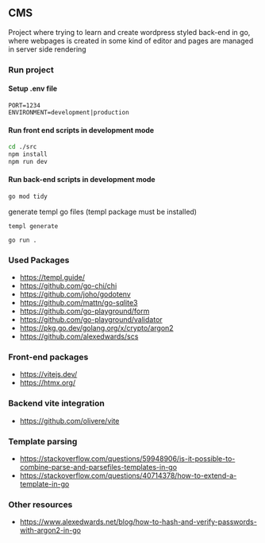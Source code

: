 ## CMS
Project where trying to learn and create wordpress styled back-end in go, where
webpages is created in some kind of editor and pages are managed in
server side rendering

### Run project 

#### Setup .env file
```
PORT=1234
ENVIRONMENT=development|production
```
#### Run front end scripts in development mode
```bash
cd ./src 
npm install
npm run dev
```

#### Run back-end scripts in development mode
```bash
go mod tidy
```
generate templ go files (templ package must be installed)
```
templ generate
```
```
go run .
```


### Used Packages
- https://templ.guide/
- https://github.com/go-chi/chi 
- https://github.com/joho/godotenv
- https://github.com/mattn/go-sqlite3
- https://github.com/go-playground/form 
- https://github.com/go-playground/validator 
- https://pkg.go.dev/golang.org/x/crypto/argon2
- https://github.com/alexedwards/scs

### Front-end packages 
- https://vitejs.dev/
- https://htmx.org/

### Backend vite integration
- https://github.com/olivere/vite

### Template parsing
- https://stackoverflow.com/questions/59948906/is-it-possible-to-combine-parse-and-parsefiles-templates-in-go
- https://stackoverflow.com/questions/40714378/how-to-extend-a-template-in-go

### Other resources
- https://www.alexedwards.net/blog/how-to-hash-and-verify-passwords-with-argon2-in-go
